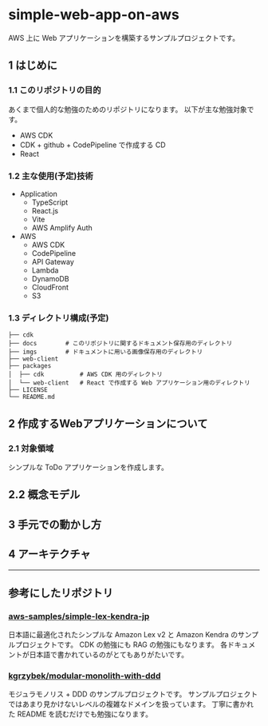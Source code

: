 # simple-web-app-on-aws
AWS 上に Web アプリケーションを構築するサンプルプロジェクトです。

## 1 はじめに
### 1.1 このリポジトリの目的
あくまで個人的な勉強のためのリポジトリになります。
以下が主な勉強対象です。

- AWS CDK 
- CDK + github + CodePipeline で作成する CD
- React

### 1.2 主な使用(予定)技術
- Application
    - TypeScript
    - React.js
    - Vite
    - AWS Amplify Auth
- AWS
    - AWS CDK
    - CodePipeline
    - API Gateway
    - Lambda
    - DynamoDB
    - CloudFront
    - S3

### 1.3 ディレクトリ構成(予定)
```shell
├── cdk         
├── docs        # このリポジトリに関するドキュメント保存用のディレクトリ
├── imgs        # ドキュメントに用いる画像保存用のディレクトリ
├── web-client
├── packages
│  ├── cdk          # AWS CDK 用のディレクトリ
│  └── web-client   # React で作成する Web アプリケーション用のディレクトリ
├── LICENSE
└── README.md
```


## 2 作成するWebアプリケーションについて
### 2.1 対象領域
シンプルな ToDo アプリケーションを作成します。

## 2.2 概念モデル

## 3 手元での動かし方

## 4 アーキテクチャ

---

## 参考にしたリポジトリ
### [aws-samples/simple-lex-kendra-jp](https://github.com/aws-samples/simple-lex-kendra-jp)
日本語に最適化されたシンプルな Amazon Lex v2 と Amazon Kendra のサンプルプロジェクトです。
CDK の勉強にも RAG の勉強にもなります。
各ドキュメントが日本語で書かれているのがとてもありがたいです。

### [kgrzybek/modular-monolith-with-ddd](https://github.com/kgrzybek/modular-monolith-with-ddd)
モジュラモノリス + DDD のサンプルプロジェクトです。
サンプルプロジェクトではあまり見かけないレベルの複雑なドメインを扱っています。
丁寧に書かれた README を読むだけでも勉強になります。
